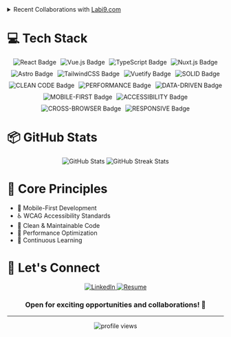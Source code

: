 
<details>
  <summary>Recent Collaborations with <a href="https://labi9.com" target="_blank" aria-label="Labi9.com">Labi9.com</a></summary>
	<div>
	<div style="
		display: grid;
		grid-template-columns: repeat(4, 1fr);
		gap: 20px;
		min-width: 17rem;
		width: 100%;
	">
		<h3>
			I will be highlighting the latest projects in which I actively participated in the development of the front:
		</h3>
		<ul>
			<li>
				<a
					href="https://tippbank.com.br/"
					target="_blank"
					aria-label="Tippbank.com.br"
				>
					Tippbank.com.br
				</a>
				<br>
				<div align="left">
					<img src="https://img.shields.io/badge/Nuxt.js-%2300DC82.svg?style=for-the-badge&logo=nuxtdotjs&logoColor=white" />
					<img src="https://img.shields.io/badge/Vite-%23646CFF.svg?style=for-the-badge&logo=vite&logoColor=white" />
					<img src="https://img.shields.io/badge/Tailwind-%2338B2AC.svg?style=for-the-badge&logo=tailwind-css&logoColor=white" />
				</div>
			</li>
			<li>
				<a
					href="https://loor.vc/"
					target="_blank"
					aria-label="Loor.vc"
				>
					Loor.vc
				</a>
				<br>
				<div align="left">
					<img src="https://img.shields.io/badge/vite-%23646CFF.svg?style=for-the-badge&logo=vite&logoColor=white" />
					<img src="https://img.shields.io/badge/tailwindcss-%2338B2AC.svg?style=for-the-badge&logo=tailwind-css&logoColor=white" />
					<img src="https://img.shields.io/badge/astro-%232C2052.svg?style=for-the-badge&logo=astro&logoColor=white" />
				</div>
			</li>
			<li>
				<a
					href="https://painel.loor.vc/investor/login"
					target="_blank"
					aria-label="Painel.loor.vc"
				>
					Painel.loor.vc
				</a>
				<br>
				<div align="left">
					<img src="https://img.shields.io/badge/react-%2320232a.svg?style=for-the-badge&logo=react&logoColor=%2361DAFB" />
					<img src="https://img.shields.io/badge/vite-%23646CFF.svg?style=for-the-badge&logo=vite&logoColor=white" />
					<img src="https://img.shields.io/badge/tailwindcss-%2338B2AC.svg?style=for-the-badge&logo=tailwind-css&logoColor=white" />
					<img src="https://img.shields.io/badge/astro-%232C2052.svg?style=for-the-badge&logo=astro&logoColor=white" />
				</div>
			</li>
		</ul>
	</div>
</details>


# 💻 Tech Stack

<div style="
	display: flex;
	flex-wrap: wrap;
	justify-content: center;
	gap: 10px;
">
  <img
		src="https://img.shields.io/badge/react-%2320232a.svg?style=for-the-badge&logo=react&logoColor=%2361DAFB"
    alt="React Badge
	"/>
  <img
		src="https://img.shields.io/badge/vuejs-%2335495e.svg?style=for-the-badge&logo=vuedotjs&logoColor=%234FC08D"
    alt="Vue.js Badge
	"/>
  <img
		src="https://img.shields.io/badge/typescript-%23007ACC.svg?style=for-the-badge&logo=typescript&logoColor=white"
    alt="TypeScript Badge
	"/>
  <img
		src="https://img.shields.io/badge/Nuxt-002E3B?style=for-the-badge&logo=nuxtdotjs&logoColor=#00DC82"
    alt="Nuxt.js Badge
	"/>
  <img
		src="https://img.shields.io/badge/astro-%232C2052.svg?style=for-the-badge&logo=astro&logoColor=white"
    alt="Astro Badge
	"/>
  <img
		src="https://img.shields.io/badge/tailwindcss-%2338B2AC.svg?style=for-the-badge&logo=tailwind-css&logoColor=white"
    alt="TailwindCSS Badge
	"/>
  <img
		src="https://img.shields.io/badge/Vuetify-1867C0?style=for-the-badge&logo=vuetify&logoColor=AEDDFF"
    alt="Vuetify Badge
	"/>
  <img
		src="https://img.shields.io/badge/SOLID-000000?style=for-the-badge&logo=solid&logoColor=white"
    alt="SOLID Badge
	"/>
  <img
		src="https://img.shields.io/badge/CLEAN_CODE-000000?style=for-the-badge&logo=clean-code&logoColor=white"
    alt="CLEAN CODE Badge
	"/>
  <img
		src="https://img.shields.io/badge/PERFORMANCE-000000?style=for-the-badge&logo=performance&logoColor=white"
    alt="PERFORMANCE Badge
	"/>
  <img
		src="https://img.shields.io/badge/DATA-DRIVEN-000000?style=for-the-badge&logo=data-driven&logoColor=white"
    alt="DATA-DRIVEN Badge
	"/>
  <img
		src="https://img.shields.io/badge/MOBILE-FIRST-000000?style=for-the-badge&logo=mobile-first&logoColor=white"
    alt="MOBILE-FIRST Badge
	"/>
  <img
		src="https://img.shields.io/badge/ACCESSIBILITY-000000?style=for-the-badge&logo=accessibility&logoColor=white"
    alt="ACCESSIBILITY Badge
	"/>
  <img
		src="https://img.shields.io/badge/CROSS-BROWSER-000000?style=for-the-badge&logo=cross-browser&logoColor=white"
    alt="CROSS-BROWSER Badge
	"/>
  <img
		src="https://img.shields.io/badge/RESPONSIVE-000000?style=for-the-badge&logo=responsive&logoColor=white"
    alt="RESPONSIVE Badge
	"/>
</div>

# 📦 GitHub Stats

<div align="center">
  <img
    src="https://github-readme-stats.vercel.app/api?username=ricardo564&theme=tokyonight&hide_border=true&include_all_commits=true&count_private=true"
    alt="GitHub Stats"
	/>
  <img
		src="https://github-readme-streak-stats.herokuapp.com/?user=ricardo564&theme=tokyonight&hide_border=true"
    alt="GitHub Streak Stats"
	/>
</div>

# 🌟 Core Principles
- 📱 Mobile-First Development
- ♿ WCAG Accessibility Standards
- 🎯 Clean & Maintainable Code
- 🚀 Performance Optimization
- 🔄 Continuous Learning

# 🤝 Let's Connect

<div align="center">
  <a
		href="https://linkedin.com/in/ricardo-camilo-492b95b3"
		target="_blank"
	>
    <img
			src="https://img.shields.io/badge/LinkedIn-%230077B5.svg?style=for-the-badge&logo=linkedin&logoColor=white"
    	alt="LinkedIn"
		/>
  </a>
  <a
		href="https://resume.io/r/4bDKkHLB9"
		target="_blank"
	>
    <img
			src="https://img.shields.io/badge/Resume-%23000000.svg?style=for-the-badge&logo=readme&logoColor=white"
      alt="Resume"
		/>
  </a>
</div>

<div align="center">
  <h3>Open for exciting opportunities and collaborations! 🚀</h3>
</div>

---

<div align="center">
  <img src="https://komarev.com/ghpvc/?username=ricardo564&label=Profile%20views&color=0e75b6&style=flat"
  alt="profile views" />
</div>
